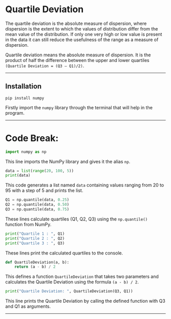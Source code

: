 # Quartile Deviation

The quartile deviation is the absolute measure of dispersion, where dispersion is the extent to which the values of distribution differ from the mean value of the distribution. If only one very high or low value is present in the data it can still reduce the usefulness of the range as a measure of dispersion.

Quartile deviation means the absolute measure of dispersion. It is the product of half the difference between the upper and lower quartiles
`(Quartile Deviation = (Q3 – Q1)/2)`.

-----

## Installation

```
pip install numpy
```
Firstly import the `numpy` library through the terminal that will help in the program.

-----

# Code Break:

```python
import numpy as np
```

This line imports the NumPy library and gives it the alias `np`.

```python
data = list(range(20, 100, 5))
print(data)
```

This code generates a list named `data` containing values ranging from 20 to 95 with a step of 5 and prints the list.

```python
Q1 = np.quantile(data, 0.25)
Q2 = np.quantile(data, 0.50)
Q3 = np.quantile(data, 0.75)
```

These lines calculate quartiles (Q1, Q2, Q3) using the `np.quantile()` function from NumPy.

```python
print("Quartile 1 : ", Q1)
print("Quartile 2 : ", Q2)
print("Quartile 3 : ", Q3)
```

These lines print the calculated quartiles to the console.

```python
def QuartileDeviation(a, b):
    return (a - b) / 2
```

This defines a function `QuartileDeviation` that takes two parameters and calculates the Quartile Deviation using the formula `(a - b) / 2`.

```python
print("Quartile Deviation: ", QuartileDeviation(Q3, Q1))
```

This line prints the Quartile Deviation by calling the defined function with Q3 and Q1 as arguments.

-----